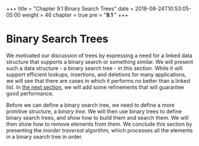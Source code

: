 +++
title = "Chapter 9.1 Binary Search Trees"
date = 2018-08-24T10:53:05-05:00
weight = 46
chapter = true
pre = "<b>9.1 </b>"
+++

# Binary Search Trees

We motivated our discussion of trees by expressing a need for a linked
data structure that supports a binary search or something similar. We
will present such a data structure - a binary search tree - in this
section. While it will support efficient lookups, insertions, and
deletions for many applications, we will see that there are cases in
which it performs no better than a linked list. In [the next
section](/~rhowell/DataStructures/redirect/avl-trees), we will add some
refinements that will guarantee good performance.

Before we can define a binary search tree, we need to define a more
primitive structure, a *binary tree*. We will then use binary trees to
define binary search trees, and show how to build them and search them.
We will then show how to remove elements from them. We conclude this
section by presenting the *inorder traversal* algorithm, which processes
all the elements in a binary search tree in order.
